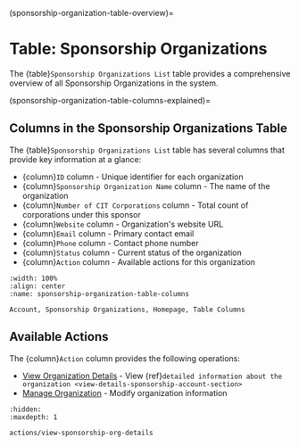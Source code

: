 (sponsorship-organization-table-overview)=
# Table: Sponsorship Organizations

The {table}`Sponsorship Organizations List` table provides a comprehensive overview of all Sponsorship Organizations in the system.

(sponsorship-organization-table-columns-explained)=
## Columns in the Sponsorship Organizations Table

The {table}`Sponsorship Organizations List` table has several columns that provide key information at a glance:

- {column}`ID` column - Unique identifier for each organization
- {column}`Sponsorship Organization Name` column - The name of the organization
- {column}`Number of CIT Corporations` column - Total count of corporations under this sponsor
- {column}`Website` column - Organization's website URL
- {column}`Email` column - Primary contact email
- {column}`Phone` column - Contact phone number
- {column}`Status` column - Current status of the organization
- {column}`Action` column - Available actions for this organization

```{lazyfigure} ../../../_static/solo_app/Universal/view-sponsorship-organization/Main/sponsorship-organization-homepage-table-columns.webp
:width: 100%
:align: center
:name: sponsorship-organization-table-columns

Account, Sponsorship Organizations, Homepage, Table Columns
```

## Available Actions

The {column}`Action` column provides the following operations:

- [View Organization Details](#view-more-icon) - View {ref}`detailed information about the organization <view-details-sponsorship-account-section>`
- [Manage Organization](#manage-icon) - Modify organization information

```{toctree}
:hidden:
:maxdepth: 1

actions/view-sponsorship-org-details
```